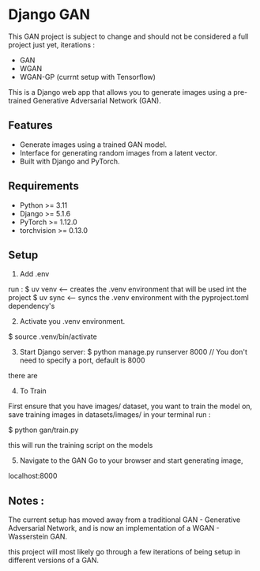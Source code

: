# Django GAN
This GAN project is subject to change and should not be considered a full project just yet, 
iterations :
  - GAN
  - WGAN
  - WGAN-GP (currnt setup with Tensorflow)
    
This is a Django web app that allows you to generate images using a pre-trained Generative Adversarial Network (GAN). 

## Features
- Generate images using a trained GAN model.
- Interface for generating random images from a latent vector.
- Built with Django and PyTorch.

## Requirements
- Python >= 3.11
- Django >= 5.1.6
- PyTorch >= 1.12.0
- torchvision >= 0.13.0

## Setup
1. Add .env 
<!-- Im using uv to managed my packages, super easy and simple to use, highly recommend using it -->
run :
$ uv venv   <-- creates the .venv environment that will be used int the project 
$ uv sync   <-- syncs the .venv environment with the pyproject.toml dependency's 


2. Activate you .venv environment. 
<!-- side note - ill working in linux so ill  provide commands for that  -->
$ source .venv/bin/activate

3. Start Django server:
$ python manage.py runserver 8000 
// You don't need to specify a port, default is 8000

there are 

4. To Train
   
First ensure that you have images/ dataset, you want to train the model on, save training images in datasets/images/
in your terminal run :

$ python gan/train.py

this will run the training script on the models 



5. Navigate to the GAN
Go to your browser and start generating image,

localhost:8000

## Notes :

The current setup has moved away from a traditional GAN - Generative Adversarial Network, and is now an implementation of a WGAN - Wasserstein GAN.

this project will most likely go through a few iterations of being setup in different versions of a GAN.
